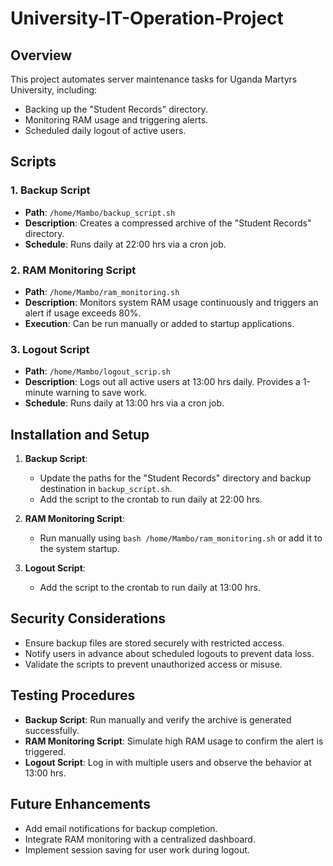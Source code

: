 # University-IT-Operation-Project
## Overview
This project automates server maintenance tasks for Uganda Martyrs University, including:
- Backing up the "Student Records" directory.
- Monitoring RAM usage and triggering alerts.
- Scheduled daily logout of active users.


## Scripts
### 1. Backup Script
- **Path**: `/home/Mambo/backup_script.sh`
- **Description**: Creates a compressed archive of the "Student Records" directory.
- **Schedule**: Runs daily at 22:00 hrs via a cron job.

### 2. RAM Monitoring Script
- **Path**: `/home/Mambo/ram_monitoring.sh`
- **Description**: Monitors system RAM usage continuously and triggers an alert if usage exceeds 80%.
- **Execution**: Can be run manually or added to startup applications.

### 3. Logout Script
- **Path**: `/home/Mambo/logout_scrip.sh`
- **Description**: Logs out all active users at 13:00 hrs daily. Provides a 1-minute warning to save work.
- **Schedule**: Runs daily at 13:00 hrs via a cron job.

## Installation and Setup
1. **Backup Script**:
   - Update the paths for the "Student Records" directory and backup destination in `backup_script.sh`.
   - Add the script to the crontab to run daily at 22:00 hrs.

2. **RAM Monitoring Script**:
   - Run manually using `bash /home/Mambo/ram_monitoring.sh` or add it to the system startup.

3. **Logout Script**:
   - Add the script to the crontab to run daily at 13:00 hrs.

## Security Considerations
- Ensure backup files are stored securely with restricted access.
- Notify users in advance about scheduled logouts to prevent data loss.
- Validate the scripts to prevent unauthorized access or misuse.

## Testing Procedures
- **Backup Script**: Run manually and verify the archive is generated successfully.
- **RAM Monitoring Script**: Simulate high RAM usage to confirm the alert is triggered.
- **Logout Script**: Log in with multiple users and observe the behavior at 13:00 hrs.

## Future Enhancements
- Add email notifications for backup completion.
- Integrate RAM monitoring with a centralized dashboard.
- Implement session saving for user work during logout.

